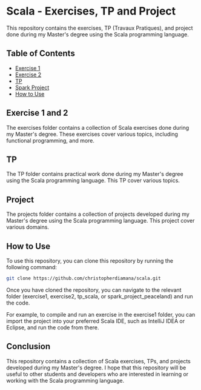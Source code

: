 # Scala - Exercises, TP and Project

This repository contains the exercises, TP (Travaux Pratiques), and project done during my Master's degree using the Scala programming language.

## Table of Contents

- [Exercise 1](https://github.com/christopherdiamana/scala/tree/main/1_exercice1)
- [Exercise 2](https://github.com/christopherdiamana/scala/tree/main/1_exercice2)
- [TP](https://github.com/christopherdiamana/scala/tree/main/3_tp_scala/TP_MR)
- [Spark Project](https://github.com/christopherdiamana/scala/tree/main/4_spark_project_peaceland)
- [How to Use](https://github.com/christopherdiamana/scala/edit/main/README.md#how-to-use)

## Exercise 1 and 2

The exercises folder contains a collection of Scala exercises done during my Master's degree. These exercises cover various topics, including functional programming, and more.

## TP

The TP folder contains practical work done during my Master's degree using the Scala programming language. This TP cover various topics.

## Project

The projects folder contains a collection of projects developed during my Master's degree using the Scala programming language. This project cover various domains.

## How to Use

To use this repository, you can clone this repository by running the following command:
```bash
git clone https://github.com/christopherdiamana/scala.git
```

Once you have cloned the repository, you can navigate to the relevant folder (exercise1, exercise2, tp_scala, or spark_project_peaceland) and run the code. 

For example, to compile and run an exercise in the exercise1 folder, you can import the project into your preferred Scala IDE, such as IntelliJ IDEA or Eclipse, and run the code from there.

## Conclusion

This repository contains a collection of Scala exercises, TPs, and projects developed during my Master's degree. I hope that this repository will be useful to other students and developers who are interested in learning or working with the Scala programming language.
